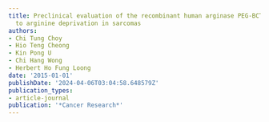 ```yaml
---
title: Preclinical evaluation of the recombinant human arginase PEG-BCT-100 leading
  to arginine deprivation in sarcomas
authors:
- Chi Tung Choy
- Hio Teng Cheong
- Kin Pong U
- Chi Hang Wong
- Herbert Ho Fung Loong
date: '2015-01-01'
publishDate: '2024-04-06T03:04:58.648579Z'
publication_types:
- article-journal
publication: '*Cancer Research*'
---
```

